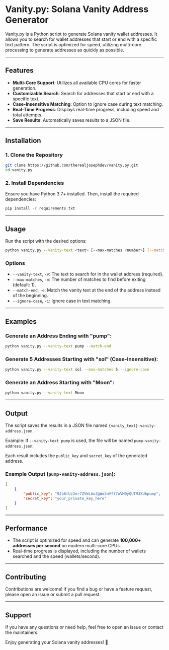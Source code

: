 # Vanity.py: Solana Vanity Address Generator

Vanity.py is a Python script to generate Solana vanity wallet addresses. It allows you to search for wallet addresses that start or end with a specific text pattern. The script is optimized for speed, utilizing multi-core processing to generate addresses as quickly as possible.

---

## Features

- **Multi-Core Support**: Utilizes all available CPU cores for faster generation.
- **Customizable Search**: Search for addresses that start or end with a specific text.
- **Case-Insensitive Matching**: Option to ignore case during text matching.
- **Real-Time Progress**: Displays real-time progress, including speed and total attempts.
- **Save Results**: Automatically saves results to a JSON file.

---

## Installation

### 1. Clone the Repository
```bash
git clone https://github.com/therealjosephdev/vanity.py.git
cd vanity.py
```

### 2. Install Dependencies
Ensure you have Python 3.7+ installed. Then, install the required dependencies:
```bash
pip install -r requirements.txt
```

---

## Usage
Run the script with the desired options:

```bash
python vanity.py --vanity-text <text> [--max-matches <number>] [--match-end] [--ignore-case]
```

### Options
- `--vanity-text`, `-v`: The text to search for in the wallet address (required).
- `--max-matches`, `-m`: The number of matches to find before exiting (default: 1).
- `--match-end`, `-e`: Match the vanity text at the end of the address instead of the beginning.
- `--ignore-case`, `-i`: Ignore case in text matching.

---

## Examples

### Generate an Address Ending with "pump":
```bash
python vanity.py --vanity-text pump --match-end
```

### Generate 5 Addresses Starting with "sol" (Case-Insensitive):
```bash
python vanity.py --vanity-text sol --max-matches 5 --ignore-case
```

### Generate an Address Starting with "Moon":
```bash
python vanity.py --vanity-text Moon
```

---

## Output
The script saves the results in a JSON file named `{vanity_text}-vanity-address.json`.

Example: If `--vanity-text pump` is used, the file will be named `pump-vanity-address.json`.

Each result includes the `public_key` and `secret_key` of the generated address.

### Example Output (`pump-vanity-address.json`):
```json
[
    {
        "public_key": "9Jb6rUz2er7ZVWiAoZgWm3nVft7oVM9yQUTMJXUbpump",
        "secret_key": "your_private_key_here"
    }
]
```

---

## Performance
- The script is optimized for speed and can generate **100,000+ addresses per second** on modern multi-core CPUs.
- Real-time progress is displayed, including the number of wallets searched and the speed (wallets/second).

---

## Contributing
Contributions are welcome! If you find a bug or have a feature request, please open an issue or submit a pull request.

---

## Support
If you have any questions or need help, feel free to open an issue or contact the maintainers.

Enjoy generating your Solana vanity addresses! 🚀
